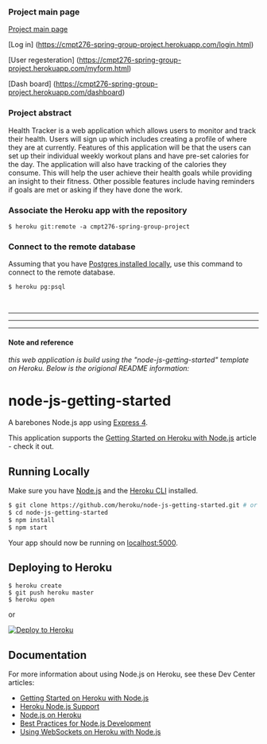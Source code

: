 ### Project main page

[Project main page](https://cmpt276-spring-group-project.herokuapp.com)

[Log in] (https://cmpt276-spring-group-project.herokuapp.com/login.html)

[User regesteration] (https://cmpt276-spring-group-project.herokuapp.com/myform.html)

[Dash board] (https://cmpt276-spring-group-project.herokuapp.com/dashboard)

### Project abstract
Health Tracker is a web application which allows users to monitor and track their health. Users will sign up which includes creating a profile of where they are at currently. Features of this application will be that the users can set up their individual weekly workout plans and have pre-set calories for the day. The application will also have tracking of the calories they consume. This will help the user achieve their health goals while providing an insight to their fitness. Other possible features include having reminders if goals are met or asking if they have done the work.


### Associate the Heroku app with the repository

```
$ heroku git:remote -a cmpt276-spring-group-project
```

### Connect to the remote database
Assuming that you have [Postgres installed locally](https://devcenter.heroku.com/articles/heroku-postgresql#local-setup), use this command to connect to the remote database.

```
$ heroku pg:psql
```
  
<br>


---
---
---

#### Note and reference
_this web application is build using the "node-js-getting-started" template on Heroku. Below is the origional README information:_

# node-js-getting-started

A barebones Node.js app using [Express 4](http://expressjs.com/).

This application supports the [Getting Started on Heroku with Node.js](https://devcenter.heroku.com/articles/getting-started-with-nodejs) article - check it out.

## Running Locally

Make sure you have [Node.js](http://nodejs.org/) and the [Heroku CLI](https://cli.heroku.com/) installed.

```sh
$ git clone https://github.com/heroku/node-js-getting-started.git # or clone your own fork
$ cd node-js-getting-started
$ npm install
$ npm start
```

Your app should now be running on [localhost:5000](http://localhost:5000/).

## Deploying to Heroku

```
$ heroku create
$ git push heroku master
$ heroku open
```



or

[![Deploy to Heroku](https://www.herokucdn.com/deploy/button.png)](https://heroku.com/deploy)

## Documentation

For more information about using Node.js on Heroku, see these Dev Center articles:

- [Getting Started on Heroku with Node.js](https://devcenter.heroku.com/articles/getting-started-with-nodejs)
- [Heroku Node.js Support](https://devcenter.heroku.com/articles/nodejs-support)
- [Node.js on Heroku](https://devcenter.heroku.com/categories/nodejs)
- [Best Practices for Node.js Development](https://devcenter.heroku.com/articles/node-best-practices)
- [Using WebSockets on Heroku with Node.js](https://devcenter.heroku.com/articles/node-websockets)
